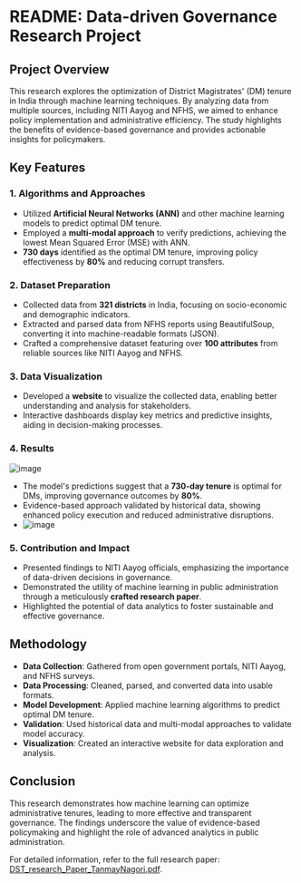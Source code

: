# README: Data-driven Governance Research Project

## Project Overview
This research explores the optimization of District Magistrates' (DM) tenure in India through machine learning techniques. By analyzing data from multiple sources, including NITI Aayog and NFHS, we aimed to enhance policy implementation and administrative efficiency. The study highlights the benefits of evidence-based governance and provides actionable insights for policymakers.

## Key Features

### 1. Algorithms and Approaches
- Utilized **Artificial Neural Networks (ANN)** and other machine learning models to predict optimal DM tenure.
- Employed a **multi-modal approach** to verify predictions, achieving the lowest Mean Squared Error (MSE) with ANN.
- **730 days** identified as the optimal DM tenure, improving policy effectiveness by **80%** and reducing corrupt transfers.

### 2. Dataset Preparation
- Collected data from **321 districts** in India, focusing on socio-economic and demographic indicators.
- Extracted and parsed data from NFHS reports using BeautifulSoup, converting it into machine-readable formats (JSON).
- Crafted a comprehensive dataset featuring over **100 attributes** from reliable sources like NITI Aayog and NFHS.

### 3. Data Visualization
- Developed a **website** to visualize the collected data, enabling better understanding and analysis for stakeholders.
- Interactive dashboards display key metrics and predictive insights, aiding in decision-making processes.

### 4. Results
![image](https://github.com/tanmaynagori14/DM-Tenure-time/assets/97458530/71cefd4e-3daa-4f79-8194-47ede7449250)
- The model's predictions suggest that a **730-day tenure** is optimal for DMs, improving governance outcomes by **80%**.
- Evidence-based approach validated by historical data, showing enhanced policy execution and reduced administrative disruptions.
- ![image](https://github.com/tanmaynagori14/DM-Tenure-time/assets/97458530/fbab8547-5ddb-4530-b9ee-bcf465708bba)


### 5. Contribution and Impact
- Presented findings to NITI Aayog officials, emphasizing the importance of data-driven decisions in governance.
- Demonstrated the utility of machine learning in public administration through a meticulously **crafted research paper**.
- Highlighted the potential of data analytics to foster sustainable and effective governance.

## Methodology
- **Data Collection**: Gathered from open government portals, NITI Aayog, and NFHS surveys.
- **Data Processing**: Cleaned, parsed, and converted data into usable formats.
- **Model Development**: Applied machine learning algorithms to predict optimal DM tenure.
- **Validation**: Used historical data and multi-modal approaches to validate model accuracy.
- **Visualization**: Created an interactive website for data exploration and analysis.

## Conclusion
This research demonstrates how machine learning can optimize administrative tenures, leading to more effective and transparent governance. The findings underscore the value of evidence-based policymaking and highlight the role of advanced analytics in public administration.

For detailed information, refer to the full research paper: [DST_research_Paper_TanmayNagori.pdf](file-ddS08hy1o1WGHgf09cguIBpf).
